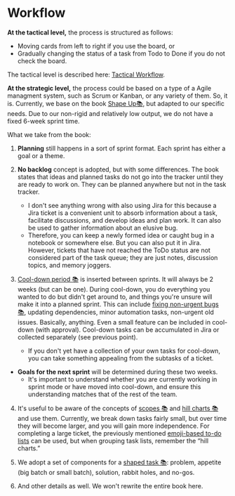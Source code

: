 
# Workflow

**At the tactical level,** the process is structured as follows:

- Moving cards from left to right if you use the board, or
- Gradually changing the status of a task from Todo to Done if you do not check the board.

The tactical level is described here: [Tactical Workflow](./jira-workflow.md).

**At the strategic level,** the process could be based on a type of a Agile managment system, such as Scrum or Kanban, or any variety of them. So, it is. Currently, we base on the book [Shape Up📚](https://basecamp.com/shapeup), but adapted to our specific needs. Due to our non-rigid and relatively low output, we do not have a fixed 6-week sprint time.

What we take from the book:

1. **Planning** still happens in a sort of sprint format. Each sprint has either a goal or a theme.
2. **No backlog** concept is adopted, but with some differences. The book states that ideas and planned tasks do not go into the tracker until they are ready to work on. They can be planned anywhere but not in the task tracker.
	- I don't see anything wrong with also using Jira for this because a Jira ticket is a convenient unit to absorb information about a task, facilitate discussions, and develop ideas and plan work. It can also be used to gather information about an elusive bug.
	- Therefore, you can keep a newly formed idea or caught bug in a notebook or somewhere else. But you can also put it in Jira. However, tickets that have not reached the ToDo status are not considered part of the task queue; they are just notes, discussion topics, and memory joggers.

3. [Cool-down period 📚](https://basecamp.com/shapeup/2.2-chapter-08#cool-down) is inserted between sprints. It will always be 2 weeks (but can be one). During cool-down, you do everything you wanted to do but didn't get around to, and things you're unsure will make it into a planned sprint. This can include [fixing non-urgent bugs 📚](https://basecamp.com/shapeup/2.2-chapter-08#what-about-bugs), updating dependencies, minor automation tasks, non-urgent old issues. Basically, anything. Even a small feature can be included in cool-down (with approval). Cool-down tasks can be accumulated in Jira or collected separately (see previous point).
	- If you don't yet have a collection of your own tasks for cool-down, you can take something appealing from the subtasks of a ticket.

- **Goals for the next sprint** will be determined during these two weeks.
	- It's important to understand whether you are currently working in sprint mode or have moved into cool-down, and ensure this understanding matches that of the rest of the team.

4. It's useful to be aware of the concepts of [scopes 📚](https://basecamp.com/shapeup/3.3-chapter-12) and [hill charts 📚](https://basecamp.com/shapeup/3.4-chapter-13) and use them. Currently, we break down tasks fairly small, but over time they will become larger, and you will gain more independence. For completing a large ticket, the previously mentioned [emoji-based to-do lists](./jira-workflow.md#Planning) can be used, but when grouping task lists, remember the “hill charts.”

5. We adopt a set of components for a [shaped task 📚](https://basecamp.com/shapeup/1.5-chapter-06): problem, appetite (big batch or small batch), solution, rabbit holes, and no-gos.

6. And other details as well. We won't rewrite the entire book here.

